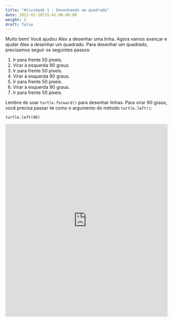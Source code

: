 ```yaml
---
title: "Atividade 1 - Desenhando um quadrado"
date: 2022-02-28T15:41:00-00:00
weight: 3
draft: false
---
```


Muito bem! Você ajudou Alex a desenhar uma linha. Agora vamos avançar e ajudar Alex a desenhar um quadrado. Para desenhar um quadrado, precisamos seguir os seguintes passos:

1. Ir para frente 50 píxeis.
2. Virar à esquerda 90 graus.
3. Ir para frente 50 píxeis.
4. Virar à esquerda 90 graus.
5. Ir para frente 50 píxeis.
6. Virar à esquerda 90 graus.
7. Ir para frente 50 píxeis.

Lembre de usar `turtle.forward()` para desenhar linhas. Para virar 90 graus, você precisa passar `90` como o argumento do método `turtle.left()`:

```
turtle.left(90)
```

<iframe height="600px" width="100%" src="https://repl.it/@nuevofoundation/PythonWithTurtleActivity1?lite=true" scrolling="no" frameborder="no" allowtransparency="true" allowfullscreen="true" sandbox="allow-forms allow-pointer-lock allow-popups allow-same-origin allow-scripts allow-modals"></iframe>